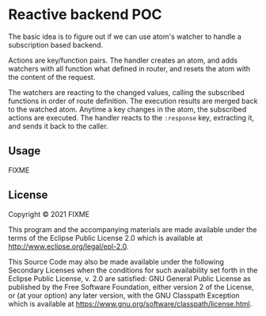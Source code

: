# Reactive backend POC

The basic idea is to figure out if we can use atom's watcher to handle a subscription based backend.

Actions are key/function pairs. The handler creates an atom, and adds watchers with all function what defined in router,
and resets the atom with the content of the request.

The watchers are reacting to the changed values, calling the subscribed functions in order of route definition. The
execution results are merged back to the watched atom. Anytime a key changes in the atom, the subscribed actions are
executed. The handler reacts to the `:response` key, extracting it, and sends it back to the caller.

## Usage

FIXME

## License

Copyright © 2021 FIXME

This program and the accompanying materials are made available under the terms of the Eclipse Public License 2.0 which
is available at
http://www.eclipse.org/legal/epl-2.0.

This Source Code may also be made available under the following Secondary Licenses when the conditions for such
availability set forth in the Eclipse Public License, v. 2.0 are satisfied: GNU General Public License as published by
the Free Software Foundation, either version 2 of the License, or (at your option) any later version, with the GNU
Classpath Exception which is available at https://www.gnu.org/software/classpath/license.html.
